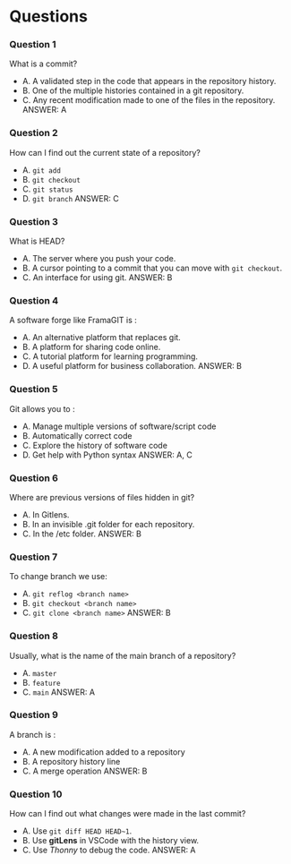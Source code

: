 # Questions

### Question 1

What is a commit?

- A. A validated step in the code that appears in the repository history.
- B. One of the multiple histories contained in a git repository.
- C. Any recent modification made to one of the files in the repository.
ANSWER: A

### Question 2

How can I find out the current state of a repository?

- A. `git add`
- B. `git checkout`
- C. `git status`
- D. `git branch`
ANSWER: C

### Question 3

What is HEAD?

- A. The server where you push your code.
- B. A cursor pointing to a commit that you can move with `git checkout`.
- C. An interface for using git.
ANSWER: B

### Question 4

A software forge like FramaGIT is :

- A. An alternative platform that replaces git.
- B. A platform for sharing code online.
- C. A tutorial platform for learning programming.
- D. A useful platform for business collaboration.
ANSWER: B

### Question 5

Git allows you to :

- A. Manage multiple versions of software/script code
- B. Automatically correct code
- C. Explore the history of software code
- D. Get help with Python syntax
ANSWER: A, C

### Question 6

Where are previous versions of files hidden in git?

- A. In Gitlens.
- B. In an invisible .git folder for each repository.
- C. In the /etc folder.
ANSWER: B

### Question 7

To change branch we use:

- A. `git reflog <branch name>`
- B. `git checkout <branch name>`
- C. `git clone <branch name>`
ANSWER: B

### Question 8

Usually, what is the name of the main branch of a repository?

- A. `master`
- B. `feature`
- C. `main`
ANSWER: A

### Question 9

A branch is :

- A. A new modification added to a repository
- B. A repository history line
- C. A merge operation
ANSWER: B

### Question 10

How can I find out what changes were made in the last commit?

- A. Use `git diff HEAD HEAD~1`.
- B. Use **gitLens** in VSCode with the history view.
- C. Use _Thonny_ to debug the code.
ANSWER: A
